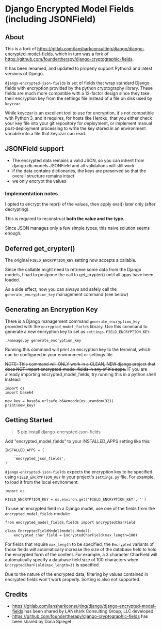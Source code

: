 # Django Encrypted Model Fields (including JSONField)

## About

This is a fork of <https://gitlab.com/lansharkconsulting/django/django-encrypted-model-fields>,
which in turn was a fork of <https://github.com/foundertherapy/django-cryptographic-fields>.

It has been renamed, and updated to properly support Python3 and latest
versions of Django.

`django-encrypted-json-fields` is set of fields that wrap standard
Django fields with encryption provided by the python cryptography
library. These fields are much more compatible with a 12-factor design
since they take their encryption key from the settings file instead of a
file on disk used by `keyczar`.

While keyczar is an excellent tool to use for encryption, it's not
compatible with Python 3, and it requires, for hosts like Heroku, that
you either check your key file into your git repository for deployment,
or implement manual post-deployment processing to write the key stored
in an environment variable into a file that keyczar can read.

## JSONField support

- The encrypted data remains a valid JSON, so you can inherit from django.db.models.JSONField
and all validations will still work
- if the data contains dictionaries, the keys are preserved so that the overall structure remains intact
- we only encrypt the values

### Implementation notes

I opted to encrypt the repr() of the values, then apply eval() later only (after decrypting).

This is required to reconstruct **both the value and the type**.

Since JSON manages only a few simple types, this naive solution seems enough.

## Deferred get_crypter()

The original `FIELD_ENCRYPTION_KEY` setting now accepts a callable.

Since the callable might need to retrieve some data from the Django models,
I had to postpone the call to get_crypter() until all apps have been loaded.

As a side effect, now you can always and safely call the `generate_encryption_key`
management command (see below)

## Generating an Encryption Key

There is a Django management command `generate_encryption_key` provided
with the `encrypted_model_fields` library. Use this command to generate
a new encryption key to set as `settings.FIELD_ENCRYPTION_KEY`:

    ./manage.py generate_encryption_key

Running this command will print an encryption key to the terminal, which
can be configured in your environment or settings file.

~~NOTE: This command will ONLY work in a CLEAN, NEW django project that
does NOT import encrypted_model_fields in any of it's apps.~~ IF you are
already importing encrypted_model_fields, try running this in a python
shell instead:

    import os
    import base64

    new_key = base64.urlsafe_b64encode(os.urandom(32))
    print(new_key)

## Getting Started

> $ pip install django-encrypted-json-fields

Add "encrypted_model_fields" to your INSTALLED_APPS setting like this:

    INSTALLED_APPS = (
        ...
        'encrypted_json_fields',
    )

`django-encrypted-json-fields` expects the encryption key to be
specified using `FIELD_ENCRYPTION_KEY` in your project's `settings.py`
file. For example, to load it from the local environment:

    import os

    FIELD_ENCRYPTION_KEY = os.environ.get('FIELD_ENCRYPTION_KEY', '')

To use an encrypted field in a Django model, use one of the fields from
the `encrypted_model_fields` module:

    from encrypted_model_fields.fields import EncryptedCharField

    class EncryptedFieldModel(models.Model):
        encrypted_char_field = EncryptedCharField(max_length=100)

For fields that require `max_length` to be specified, the `Encrypted`
variants of those fields will automatically increase the size of the
database field to hold the encrypted form of the content. For example, a
3 character CharField will automatically specify a database field size
of 100 characters when `EncryptedCharField(max_length=3)` is specified.

Due to the nature of the encrypted data, filtering by values contained
in encrypted fields won't work properly. Sorting is also not supported.

Credits
-------

- <https://gitlab.com/lansharkconsulting/django/django-encrypted-model-fields> has been shared by LANshark Consulting Group, LLC developed
- <https://github.com/foundertherapy/django-cryptographic-fields> has been shared by Dana Spiegel
